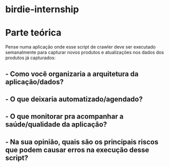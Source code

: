 # birdie-internship
# Parte teórica
Pense numa aplicação onde esse script de crawler deve ser executado semanalmente para capturar novos produtos e atualizações nos dados dos produtos já capturados:

## - Como você organizaria a arquitetura da aplicação/dados?
  
## - O que deixaria automatizado/agendado?
  
## - O que monitorar pra acompanhar a saúde/qualidade da aplicação?
  
## - Na sua opinião, quais são os principais riscos que podem causar erros na execução desse script?
  
